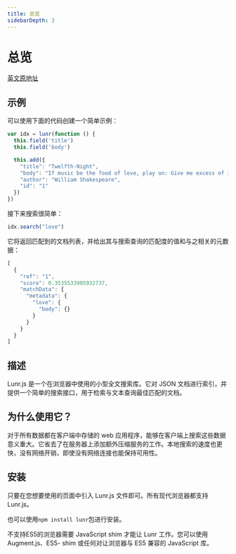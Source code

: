 ```yaml
---
title: 总览
sidebarDepth: 3
---
```


# 总览

[英文原地址](https://lunrjs.com/docs/index.html)

## 示例

可以使用下面的代码创建一个简单示例：

```js
var idx = lunr(function () {
  this.field('title')
  this.field('body')

  this.add({
    "title": "Twelfth-Night",
    "body": "If music be the food of love, play on: Give me excess of it…",
    "author": "William Shakespeare",
    "id": "1"
  })
})
```

接下来搜索很简单：

```js
idx.search("love")
```

它将返回匹配到的文档列表，并给出其与搜索查询的匹配度的值和与之相关的元数据：

```js
[
  {
    "ref": "1",
    "score": 0.3535533905932737,
    "matchData": {
      "metadata": {
        "love": {
          "body": {}
        }
      }
    }
  }
]
```

## 描述

Lunr.js 是一个在浏览器中使用的小型全文搜索库。它对 JSON 文档进行索引，并提供一个简单的搜索接口，用于检索与文本查询最佳匹配的文档。

## 为什么使用它？

对于所有数据都在客户端中存储的 web 应用程序，能够在客户端上搜索这些数据意义重大。它省去了在服务器上添加额外压缩服务的工作。本地搜索的速度也更快，没有网络开销，即使没有网络连接也能保持可用性。

## 安装

只要在您想要使用的页面中引入 Lunr.js 文件即可。所有现代浏览器都支持 Lunr.js。

也可以使用`npm install lunr`包进行安装。

不支持ES5的浏览器需要 JavaScript shim 才能让 Lunr 工作。您可以使用Augment.js、ES5- shim 或任何对让浏览器与 ES5 兼容的 JavaScript 库。
























